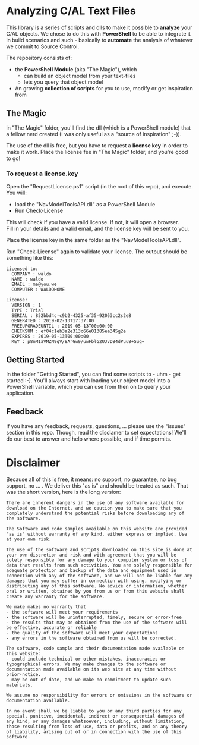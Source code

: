 # Analyzing C/AL Text Files
This library is a series of scripts and dlls to make it  possible to **analyze** your C/AL objects.  We chose to do this with **PowerShell** to be able to integrate it in build scenarios and such - basically to **automate** the analysis of whatever we commit to Source Control.

The repository consists of:
- the **PowerShell Module** (aka "The Magic"), which
  - can build an object model from your text-files
  - lets you query that object model
- An growing **collection of scripts** for you to use, modify or get inspiration from

## The Magic
in "The Magic" folder, you'll find the dll (which is a PowerShell module) that a fellow nerd created (I was only useful as a "source of inspiration" ;-)).

The use of the dll is free, but you have to request a **license key** in order to make it work.  Place the license fee in "The Magic" folder, and you're good to go!

### To request a license.key
Open the "RequestLicense.ps1" script (in the root of this repo), and execute.  You will:
- load the "NavModelToolsAPI.dll" as a PowerShell Module
- Run Check-License

This will check if you have a valid license.  If not, it will open a browser.  
Fill in your details and a valid email, and the license key will be sent to you.

Place the license key in the same folder as the "NavModelToolsAPI.dll".

Run "Check-License" again to validate your license.  The output should be something like this:
```
Licensed to:
  COMPANY : waldo
  NAME : waldo
  EMAIL : me@you.we
  COMPUTER : WALDOHOME

License:
  VERSION : 1
  TYPE : Trial
  SERIAL : 852bbd4c-c9b2-4325-af35-92053cc2s2e8
  GENERATED : 2019-02-13T17:37:00
  FREEUPGRADEUNTIL : 2019-05-13T00:00:00
  CHECKSUM : ef04c1eb3a2e313c66e01385ea345g2e
  EXPIRES : 2019-05-13T00:00:00
  KEY : p8nM1aVMZN9qV/8ArGw9/uwFblG2UJvD84dPuu8+Sug=
```

## Getting Started
In the folder "Getting Started", you can find some scripts to - uhm - get started :-).  You'll always start with loading your object model into a PowerShell variable, which you can use from then on to query your application.

## Feedback
If you have any feedback, requests, questions, ... please use the "issues" section in this repo.  Though, read the disclamer to set expectations!  We'll do our best to answer and help where possible, and if time permits.

# Disclaimer
Because all of this is free, it means: no support, no guarantee, no bug support, no ... .  We deliver this "as is" and should be treated as such.  That was the short version, here is the long version:

```
There are inherent dangers in the use of any software available for download on the Internet, and we caution you to make sure that you completely understand the potential risks before downloading any of the software.

The Software and code samples available on this website are provided "as is" without warranty of any kind, either express or implied. Use at your own risk.

The use of the software and scripts downloaded on this site is done at your own discretion and risk and with agreement that you will be solely responsible for any damage to your computer system or loss of data that results from such activities. You are solely responsible for adequate protection and backup of the data and equipment used in connection with any of the software, and we will not be liable for any damages that you may suffer in connection with using, modifying or distributing any of this software. No advice or information, whether oral or written, obtained by you from us or from this website shall create any warranty for the software.

We make makes no warranty that
- the software will meet your requirements
- the software will be uninterrupted, timely, secure or error-free
- the results that may be obtained from the use of the software will be effective, accurate or reliable
- the quality of the software will meet your expectations
- any errors in the software obtained from us will be corrected.

The software, code sample and their documentation made available on this website:
- could include technical or other mistakes, inaccuracies or typographical errors. We may make changes to the software or documentation made available on its web site at any time without prior-notice.
- may be out of date, and we make no commitment to update such materials.

We assume no responsibility for errors or omissions in the software or documentation available.

In no event shall we be liable to you or any third parties for any special, punitive, incidental, indirect or consequential damages of any kind, or any damages whatsoever, including, without limitation, those resulting from loss of use, data or profits, and on any theory of liability, arising out of or in connection with the use of this software.
```

